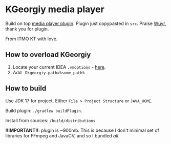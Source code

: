 # KGeorgiy media player

Build on top [media player plugin](https://github.com/wuyr/intellij-media-player). Plugin just copypasted in `src`.
Praise [Wuyr](https://github.com/wuyr), thank you for plugin.

From ITMO KT with love.

## How to overload KGeorgiy

1. Locate your current IDEA `.vmoptions` - [here](https://www.jetbrains.com/help/idea/tuning-the-ide.html#locate-jvm-options-file).
2. Add `-Dkgeorgiy.path=%some_path%`

## How to build

Use JDK 17 for project. Either `File > Project Structure` or `JAVA_HOME`. 

Build plugin: `./gradlew buildPlugin`.

Install from sources: `/build/distributions`

**!!IMPORTANT!!**: plugin is ~900mb. This is because I don't minimal set of libraries for FFmpeg and JavaCV,
and so I bundled _all_. 